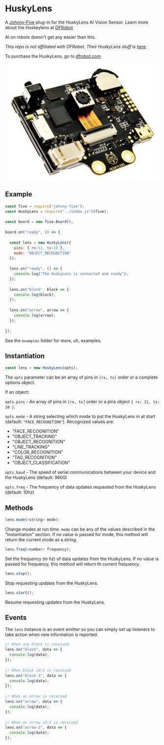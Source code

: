 # HuskyLens
A [Johnny-Five](http://johnny-five.io) plug-in for the HuskyLens AI Vision Sensor. Learn more about the Huskeylens at [DFRobot](https://www.dfrobot.com/index.php?route=page/HuskyLens).

AI on robots doesn't get any easier than this.

*This repo is not affiliated with DFRobot. Their HuskyLens stuff is [here](https://github.com/HuskyLens).*

To purchase the HuskyLens, go to [dfrobot.com](https://www.dfrobot.com/index.php?route=page/huskylens)

![HuskyLens](https://raw.githubusercontent.com/dtex/huskylens/master/static/image1.jpg)

## Example
````js
const five = require("johnny-five");
const HuskyLens = require("../index.js")(five);

const board = new five.Board();

board.on("ready", () => {

  const lens = new HuskyLens({
    pins: { rx:11, tx:10 },
    mode: "OBJECT_RECOGNITION"
  });

  lens.on("ready", () => {
    console.log("The HuskyLens is connected and ready");
  });

  lens.on("block", block => {
    console.log(block);
  });

  lens.on("arrow", arrow => {
    console.log(arrow);
  });

});
````

See the ```examples``` folder for more, uh, examples.

## Instantiation

````js
const lens = new HuskyLens(opts);
````
The ```opts``` parameter can be an array of pins in ```[rx, tx]``` order or a complete options object. 

If an object:

```opts.pins``` - An array of pins in ```[rx, tx]``` order or a pins object ```{ rx: 11, tx: 10 }```.

```opts.mode``` - A string selecting which mode to put the HuskyLens in at start (default: ```"FACE_RECOGNITION"```). Recognized values are:
 * "FACE_RECOGNITION"
 * "OBJECT_TRACKING"
 * "OBJECT_RECOGNITION"
 * "LINE_TRACKING"
 * "COLOR_RECOGNITION"
 * "TAG_RECOGNITION"
 * "OBJECT_CLASSIFICATION"

```opts.baud``` - The speed of serial communications between your device and the HuskyLens (default: 9600)

```opts.freq``` - The frequency of data updates requested from the HuskyLens (default: 10hz)

## Methods

````js
lens.mode(<string> mode);
````
Change modes at run time. ```mode``` can be any of the values described in the "Instantiation" section. If no value is passed for mode, this method will return the current mode as a string.

````js
lens.freq(<number> frequency);
````
Set the frequency (in hz) of data updates from the HuskyLens. If no value is passed for frequency, this method will return th current frequency.

````js
lens.stop();
````
Stop requesting updates from the HuskyLens.

````js
lens.start();
````
Resume requesting updates from the HuskyLens.

## Events

The ```lens``` instance is an event emitter so you can simply set up listeners to take action when new information is reported.

````js
// When any block is received
lens.on("block", data => {
  console.log(data);
});

// When block id:3 is received
lens.on("block-3", data => {
  console.log(data);
});

// When an arrow is received
lens.on("arrow", data => {
  console.log(data);
});

// When an arrow id:2 is received
lens.on("arrow-2", data => {
  console.log(data);
});
````


